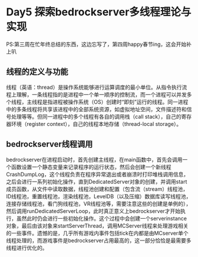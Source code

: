 
# Day5 探索bedrockserver多线程理论与实现
PS:第三周在忙年终总结的东西，这边忘写了，第四周happy春节ing，这会开始补上叭<br>
## **线程的定义与功能**
线程（英语：thread）是操作系统能够进行运算调度的最小单位。从指令执行流程上理解，一条线程指的是进程中一个单一顺序的控制流，而一个进程可以并发多个线程，主线程是指进程被操作系统（OS）创建时“即刻”运行的线程。同一进程中的多条线程将共享该进程中的全部系统资源，如虚拟地址空间，文件描述符和信号处理等等。但同一进程中的多个线程有各自的调用栈（call stack），自己的寄存器环境（register context），自己的线程本地存储（thread-local storage）。
## **bedrockserver线程调用**
bedrockserver在进程启动时，首先创建主线程，在main函数中，首先会调用一个函数设置一个静态变量来记录程序的运行状态，然后会创建一个新线程CrashDumpLog，这个线程负责在程序异常退出或者崩溃时打印堆栈调用信息，之后会进行一系列初始化操作，直到DedicatedServer对象的创建，并调用start成员函数，从文件中读取数据，线程池创建和配置（包含流（stream）线程池，ID线程池，重置线程池，渲染线程池，LevelDB（以及压缩）数据库读写线程池，连接存储线程池，看门狗线程池，VR线程池等，需要注意这些的创建是单例的），然后调用runDedicatedServerLoop，此时真正意义上bedrockserver才开始执行，虽然此时仍会进行一些初始化操作。这个过程中会创建一个serverinstance对象，最后由该对象来startServerThread，调用MCServer线程来处理游戏相关的一些事件。遗憾的是，几乎所有游戏内事件包括tick在内都是由MCserver单个线程处理的，而游戏事件是bedrockserver占用最高的，这一部分恰恰是最需要多线程进行优化的。
